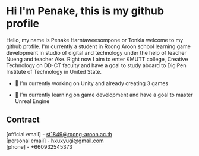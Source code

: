 # Hi I'm Penake, this is my github profile


Hello, my name is Penake Harntaweesompone or Tonkla welcome to my github profile. I'm currently a student in Roong Aroon school learning game development in studio of digital and technology under the help of teacher Nueng and teacher Ake. Right now I aim to enter KMUTT college, Creative Technology on DD-CT faculty and have a goal to study aboard to DigiPen Institute of Technology in United State.



- 🔭 I’m currently working on Unity and already creating 3 games

- 🌱 I’m currently learning on game development and have a goal to master Unreal Engine

## Contract
[official email] - st1849@roong-aroon.ac.th<br>
[personal email] - hxuxyugi@gmail.com<br>
[phone] - +660932545373<br>

<!--
**PenakeHarntaweesompone/PenakeHarntaweesompone** is a ✨ _special_ ✨ repository because its `README.md` (this file) appears on your GitHub profile.

Here are some ideas to get you started:

- 🔭 I’m currently working on ...
- 🌱 I’m currently learning ...
- 👯 I’m looking to collaborate on ...
- 🤔 I’m looking for help with ...
- 💬 Ask me about ...
- 📫 How to reach me: ...
- 😄 Pronouns: ...
- ⚡ Fun fact: ...
-->
